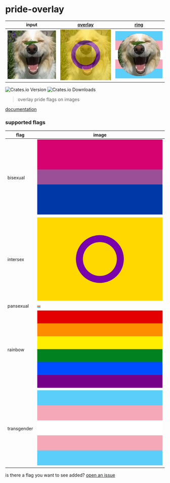# pride-overlay

|       input        |  [overlay](examples/overlay.rs)  |    [ring](examples/ring.rs)     |
|:------------------:|:--------------------------------:|:-------------------------------:|
| ![](https://raw.githubusercontent.com/isitreallyalive/pride-overlay/refs/heads/main/examples/input.webp) | ![](https://raw.githubusercontent.com/isitreallyalive/pride-overlay/refs/heads/main/examples/out/overlay/intersex.webp) | ![](https://raw.githubusercontent.com/isitreallyalive/pride-overlay/refs/heads/main/examples/out/ring/transgender.webp) |

![Crates.io Version](https://img.shields.io/crates/v/pride-overlay?style=for-the-badge&labelColor=%23313244&color=%23e64553)
![Crates.io Downloads](https://img.shields.io/crates/d/pride-overlay?style=for-the-badge&labelColor=%23313244&color=%23e64553&label=Downloads)

> overlay pride flags on images

[documentation](https://docs.rs/pride-overlay)

### supported flags

|       flag         |              image               |
|--------------------|----------------------------------|
| bisexual           | ![bisexual flag](https://raw.githubusercontent.com/isitreallyalive/pride-overlay/refs/heads/main/flags/readme/bisexual.svg) |
| intersex           | ![intersex flag](https://raw.githubusercontent.com/isitreallyalive/pride-overlay/refs/heads/main/flags/intersex.svg)        |
| pansexual          | ![pansexual flag](https://raw.githubusercontent.com/isitreallyalive/pride-overlay/refs/heads/main/flags/readme/pansexual.svg)   |
| rainbow            | ![rainbow flag](https://raw.githubusercontent.com/isitreallyalive/pride-overlay/refs/heads/main/flags/readme/rainbow.svg)     |
| transgender        | ![transgender flag](https://raw.githubusercontent.com/isitreallyalive/pride-overlay/refs/heads/main/flags/readme/transgender.svg) |

is there a flag you want to see added? [open an issue](https://github.com/isitreallyalive/pride-overlay/issues/new?template=flag-request.md)
